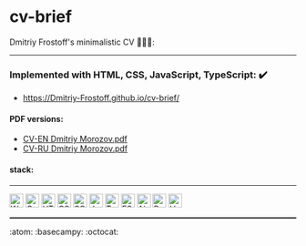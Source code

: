 # cv-brief

Dmitriy Frostoff's minimalistic CV 👨‍🎓📝:

---

### Implemented with HTML, CSS, JavaScript, TypeScript: ✔️

- https://Dmitriy-Frostoff.github.io/cv-brief/

#### PDF versions:

- [CV-EN Dmitriy Morozov.pdf](https://Dmitriy-Frostoff.github.io/cv-brief/pdf/2025-07-06%20Dmitriy%20Frostoff's%20CV%20EN.pdf)
- [CV-RU Dmitriy Morozov.pdf](https://Dmitriy-Frostoff.github.io/cv-brief/pdf/2025-07-06%20Dmitriy%20Frostoff's%20CV%20RU.pdf)

#### stack:

---

<div>
  <img src="https://img.shields.io/badge/-webpack-%23090909?style=for-the-badge&logo=webpack" height="24" alt="Webpack badge">
  <img src="https://img.shields.io/badge/-gulp-%23090909?style=for-the-badge&logo=gulp" height="24" alt="Gulp badge">
  <img src="https://img.shields.io/badge/-HTML5-%23090909?style=for-the-badge&logo=HTML5" height="24" alt="HTML5 badge">
  <img src="https://img.shields.io/badge/css3-%23090909.svg?style=for-the-badge&logo=css3&logoColor=%231572B6" height="24" alt="CSS3 badge">
  <img src="https://img.shields.io/badge/-scss-%23090909?style=for-the-badge&logo=sass" height="24" alt="SCSS badge">
  <img src="https://img.shields.io/badge/-javascript-%23090909?style=for-the-badge&logo=javascript" height="24" alt="JavaScript badge">
  <img src="https://img.shields.io/badge/-typescript-%23090909?style=for-the-badge&logo=typescript" height="24" alt="TypeScript badge">
  <img src="https://img.shields.io/badge/-ESLint-%23090909?style=for-the-badge&logo=ESLint&logoColor=341BAB" height="24" alt="ESLint badge">
  <img src="https://img.shields.io/badge/-Airbnb-%23090909?style=for-the-badge&logo=Airbnb&logoColor=23ff5a5f" height="24" alt="Airbnb badge">
  <img src="https://img.shields.io/badge/-prettier-%23090909?style=for-the-badge&logo=prettier&logoColor=F7BA3E" height="24" alt="Prettier badge">
  <img src="https://img.shields.io/badge/-Husky-%23090909?style=for-the-badge&logo=Husky&logoColor=FFFF56" height="24" alt="Husky badge">
</div
  
---

<hr style="border:1px solid gray">

:atom: :basecampy: :octocat:
